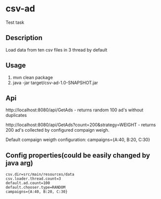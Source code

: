 # csv-ad
Test task

## Description
Load data from ten csv files in 3 thread by default

## Usage
1. mvn clean package
2. java -jar target/csv-ad-1.0-SNAPSHOT.jar

## Api
http://localhost:8080/api/GetAds - returns random 100 ad's without duplicates

http://localhost:8080/api/GetAds?count=200&strategy=WEIGHT - returns 200 ad's collected by configured compaign weigh.

Default compaign weigth configuration: campaigns={A:40, B:20, C:30}

## Config properties(could be easily changed by java arg)
```
csv.dir=src/main/resources/data
csv.loader.thread.count=3
default.ad.count=100
default.chooser.type=RANDOM
campaigns={A:40, B:20, C:30}
```
